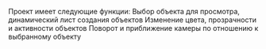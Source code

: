 Проект имеет следующие функции:
Выбор объекта для просмотра, динамический лист создания объектов 
Изменение цвета, прозрачности и активности объектов
Поворот и приближение камеры по отношению к выбранному объекту
